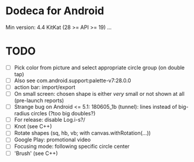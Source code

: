 # Dodeca for Android
Min version: 4.4 KitKat (28 >= API >= 19)
...
# TODO
- [ ] Pick color from picture and select appropriate circle group (on double tap)
- [ ] Also see com.android.support:palette-v7:28.0.0
- [ ] action bar: import/export
- [ ] On small screen: chosen shape is either *very* small or not shown at all (pre-launch reports)
- [ ] Strange bug on Android <= 5.1: 180605_1b (tunnel): lines instead of big-radius circles (?too big doubles?)
- [ ] For release: disable Log.i-s?/
- [ ] Knot (see C++)
- [ ] Rotate shapes (sq, hb, vb; with canvas.withRotation(...))
- [ ] Google Play: promotional video
- [ ] Focusing mode: following specific circle center
- [ ] 'Brush' (see C++)

